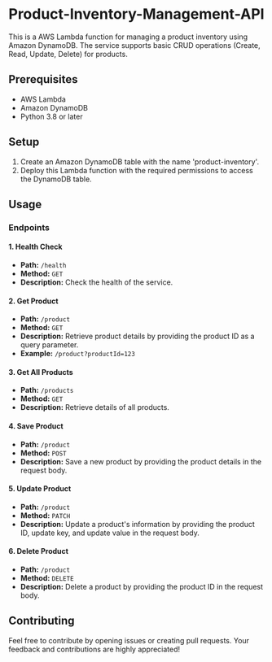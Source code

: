 # Product-Inventory-Management-API

This is a AWS Lambda function for managing a product inventory using Amazon DynamoDB. The service supports basic CRUD operations (Create, Read, Update, Delete) for products.

## Prerequisites
- AWS Lambda
- Amazon DynamoDB
- Python 3.8 or later

## Setup
1. Create an Amazon DynamoDB table with the name 'product-inventory'.
2. Deploy this Lambda function with the required permissions to access the DynamoDB table.

## Usage

### Endpoints

#### 1. Health Check
- **Path:** `/health`
- **Method:** `GET`
- **Description:** Check the health of the service.

#### 2. Get Product
- **Path:** `/product`
- **Method:** `GET`
- **Description:** Retrieve product details by providing the product ID as a query parameter.
- **Example:** `/product?productId=123`

#### 3. Get All Products
- **Path:** `/products`
- **Method:** `GET`
- **Description:** Retrieve details of all products.

#### 4. Save Product
- **Path:** `/product`
- **Method:** `POST`
- **Description:** Save a new product by providing the product details in the request body.

#### 5. Update Product
- **Path:** `/product`
- **Method:** `PATCH`
- **Description:** Update a product's information by providing the product ID, update key, and update value in the request body.

#### 6. Delete Product
- **Path:** `/product`
- **Method:** `DELETE`
- **Description:** Delete a product by providing the product ID in the request body.


## Contributing
Feel free to contribute by opening issues or creating pull requests. Your feedback and contributions are highly appreciated!
